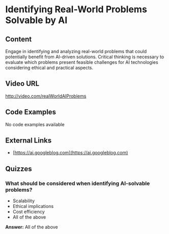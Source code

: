# Identifying Real-World Problems Solvable by AI

## Content

Engage in identifying and analyzing real-world problems that could potentially benefit from AI-driven solutions. Critical thinking is necessary to evaluate which problems present feasible challenges for AI technologies considering ethical and practical aspects.

## Video URL

http://video.com/realWorldAIProblems

## Code Examples

No code examples available

## External Links

- [https://ai.googleblog.com](https://ai.googleblog.com)

## Quizzes

### What should be considered when identifying AI-solvable problems?

- Scalability
- Ethical implications
- Cost efficiency
- All of the above

**Answer:** All of the above